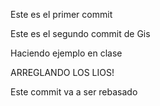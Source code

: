 

Este es el primer commit

Este es el segundo commit de Gis


Haciendo ejemplo en clase


ARREGLANDO LOS LIOS!












Este commit va a ser rebasado
